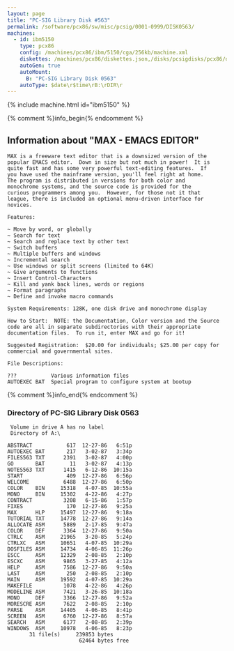 ```yaml
---
layout: page
title: "PC-SIG Library Disk #563"
permalink: /software/pcx86/sw/misc/pcsig/0001-0999/DISK0563/
machines:
  - id: ibm5150
    type: pcx86
    config: /machines/pcx86/ibm/5150/cga/256kb/machine.xml
    diskettes: /machines/pcx86/diskettes.json,/disks/pcsigdisks/pcx86/diskettes.json
    autoGen: true
    autoMount:
      B: "PC-SIG Library Disk 0563"
    autoType: $date\r$time\rB:\rDIR\r
---
```


{% include machine.html id="ibm5150" %}

{% comment %}info_begin{% endcomment %}

## Information about "MAX - EMACS EDITOR"

    MAX is a freeware text editor that is a downsized version of the
    popular EMACS editor.  Down in size but not much in power!  It is
    quite fast and has some very powerful text-editing features.  If
    you have used the mainframe version, you'll feel right at home.
    The program is distributed in versions for both color and
    monochrome systems, and the source code is provided for the
    curious programmers among you.  However, for those not it that
    league, there is included an optional menu-driven interface for
    novices.
    
    Features:
    
    ~ Move by word, or globally
    ~ Search for text
    ~ Search and replace text by other text
    ~ Switch buffers
    ~ Multiple buffers and windows
    ~ Incremental search
    ~ Use windows or split screens (limited to 64K)
    ~ Give arguments to functions
    ~ Insert Control-Characters
    ~ Kill and yank back lines, words or regions
    ~ Format paragraphs
    ~ Define and invoke macro commands
    
    System Requirements: 128K, one disk drive and monochrome display
    
    How to Start:  NOTE: the Documentation, Color version and the Source
    code are all in separate subdirectories with their appropriate
    documentation files.  To run it, enter MAX and go for it!
    
    Suggested Registration:  $20.00 for individuals; $25.00 per copy for
    commercial and governmental sites.
    
    File Descriptions:
    
    ???           Various information files
    AUTOEXEC BAT  Special program to configure system at bootup
{% comment %}info_end{% endcomment %}


### Directory of PC-SIG Library Disk 0563

     Volume in drive A has no label
     Directory of A:\

    ABSTRACT           617  12-27-86   6:51p
    AUTOEXEC BAT       217   3-02-87   3:34p
    FILES563 TXT      2391   3-02-87   4:00p
    GO       BAT        11   3-02-87   4:13p
    NOTES563 TXT      1415   6-12-86  10:15a
    START              409  12-27-86   6:56p
    WELCOME           6488  12-27-86   6:50p
    COLOR    BIN     15318   4-07-85  10:55a
    MONO     BIN     15302   4-22-86   4:27p
    CONTRACT          3208   6-15-86   1:57p
    FIXES              170  12-27-86   9:25a
    MAX      HLP     15497  12-27-86   9:18a
    TUTORIAL TXT     14778  12-27-86   9:14a
    ALLOCATE ASM      5889   2-17-85   9:47a
    COLOR    DEF      3364  12-27-86   9:50a
    CTRLC    ASM     21965   3-20-85   5:24p
    CTRLXC   ASM     10651   4-07-85  10:29a
    DOSFILES ASM     14734   4-06-85  11:26p
    ESCC     ASM     12329   2-08-85   2:10p
    ESCXC    ASM      9865   3-27-85   4:12a
    HELP     ASM      7586  12-27-86   9:50a
    LAST     ASM       250   2-08-85   2:10p
    MAIN     ASM     19592   4-07-85  10:29a
    MAKEFILE          1078   4-22-86   4:26p
    MODELINE ASM      7421   3-26-85  10:18a
    MONO     DEF      3366  12-27-86   9:52a
    MORESCRE ASM      7622   2-08-85   2:10p
    PARSE    ASM     14405   4-06-85   8:41p
    SCREEN   ASM      6760  12-27-86   8:57a
    SEARCH   ASM      6177   2-08-85   2:39p
    WINDOWS  ASM     10978   4-06-85   8:23p
           31 file(s)     239853 bytes
                           62464 bytes free
